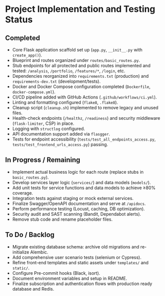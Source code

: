 # Project Implementation and Testing Status

## Completed

- Core Flask application scaffold set up (`app.py`, `__init__.py` with `create_app()`).
- Blueprint and routes organized under `routes/basic_routes.py`.
- Stub endpoints for all protected and public routes implemented and tested: `/analysis`, `/portfolio`, `/features/*`, `/login`, etc.
- Dependencies reorganized into `requirements.txt` (production) and `requirements-dev.txt` (development/tests).
- Docker and Docker Compose configuration completed (`Dockerfile`, `docker-compose.yml`).
- CI/CD pipeline added with GitHub Actions (`.github/workflows/ci.yml`).
- Linting and formatting configured (`flake8`, `.flake8`).
- Cleanup script (`cleanup.sh`) implemented to remove legacy and unused files.
- Health-check endpoints (`/healthz`, `/readiness`) and security middleware (`flask-limiter`, CSP) in place.
- Logging with `structlog` configured.
- API documentation support added via `flasgger`.
- Tests for endpoint accessibility (`tests/test_all_endpoints_access.py`, `tests/test_frontend_urls_access.py`) passing.

## In Progress / Remaining

- Implement actual business logic for each route (replace stubs in `basic_routes.py`).
- Develop services layer logic (`services/`) and data models (`models/`).
- Add unit tests for service functions and data models to achieve ≥80% coverage.  
- Integration tests against staging or mock external services.
- Finalize Swagger/OpenAPI documentation and serve at `/apidocs`.
- Perform performance testing (Locust, caching, DB optimization).
- Security audit and SAST scanning (Bandit, Dependabot alerts).
- Remove stub code and rename placeholder files.

## To Do / Backlog

- Migrate existing database schema: archive old migrations and re-initialize Alembic.
- Add comprehensive user scenario tests (selenium or Cypress).
- Refine front-end templates and static assets under `templates/` and `static/`.
- Configure Pre-commit hooks (Black, isort).
- Document environment variables and setup in README.
- Finalize subscription and authentication flows with production ready database and Redis.

